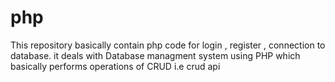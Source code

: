 # php
This repository basically contain php code for login , register , connection to database. it deals with Database managment system using PHP which basically performs operations of CRUD i.e crud api

